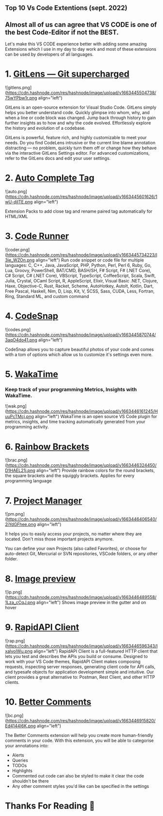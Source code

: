 ## Top 10 Vs Code  Extentions (sept. 2022)

## Almost all of us can agree that VS CODE is one of the best Code-Editor if not the BEST.
Let's make this VS CODE experience better with adding some amazing Extensions which I use in my day to day work and most of these extensions can be used by developers of all languages.

# 1. [GitLens — Git supercharged](https://marketplace.visualstudio.com/items?itemName=eamodio.gitlens)

![gitlens.png](https://cdn.hashnode.com/res/hashnode/image/upload/v1663445504738/75wYPbw1r.png align="left")

GitLens is an open-source extension for Visual Studio Code.
GitLens simply helps you better understand code. Quickly glimpse into whom, why, and when a line or code block was changed. Jump back through history to gain further insights as to how and why the code evolved. Effortlessly explore the history and evolution of a codebase.

GitLens is powerful, feature rich, and highly customizable to meet your needs. Do you find CodeLens intrusive or the current line blame annotation distracting — no problem, quickly turn them off or change how they behave via the interactive GitLens Settings editor. For advanced customizations, refer to the GitLens docs and edit your user settings.

# 2. [Auto Complete Tag](https://marketplace.visualstudio.com/items?itemName=formulahendry.auto-complete-tag)


![auto.png](https://cdn.hashnode.com/res/hashnode/image/upload/v1663445601626/1wU-djITE.png align="left")

Extension Packs to add close tag and rename paired tag automatically for HTML/XML

# 3. [Code Runner](https://marketplace.visualstudio.com/items?itemName=formulahendry.code-runner)

![coder.png](https://cdn.hashnode.com/res/hashnode/image/upload/v1663445734223/l3ie_WZOn.png align="left")
Run code snippet or code file for multiple languages: C, C++, Java, JavaScript, PHP, Python, Perl, Perl 6, Ruby, Go, Lua, Groovy, PowerShell, BAT/CMD, BASH/SH, F# Script, F# (.NET Core), C# Script, C# (.NET Core), VBScript, TypeScript, CoffeeScript, Scala, Swift, Julia, Crystal, OCaml Script, R, AppleScript, Elixir, Visual Basic .NET, Clojure, Haxe, Objective-C, Rust, Racket, Scheme, AutoHotkey, AutoIt, Kotlin, Dart, Free Pascal, Haskell, Nim, D, Lisp, Kit, V, SCSS, Sass, CUDA, Less, Fortran, Ring, Standard ML, and custom command

# 4. [CodeSnap](https://marketplace.visualstudio.com/items?itemName=adpyke.codesnap)

![codes.png](https://cdn.hashnode.com/res/hashnode/image/upload/v1663445870744/3aqO4do41.png align="left")

CodeSnap allows you to capture beautiful photos of your code and comes with a tom of options which allow us to customize it's settings even more.

# 5. [WakaTime](https://wakatime.com/)
 ### Keep track of your programming Metrics, Insights with WakaTime.

![wak.png](https://cdn.hashnode.com/res/hashnode/image/upload/v1663446161245/HuuPcTMcj.png align="left")
WakaTime is an open source VS Code plugin for metrics, insights, and time tracking automatically generated from your programming activity.

# 6. [Rainbow Brackets](https://marketplace.visualstudio.com/items?itemName=2gua.rainbow-brackets)

![brac.png](https://cdn.hashnode.com/res/hashnode/image/upload/v1663446324450/D1HAEL21j.png align="left")
Provide rainbow colors for the round brackets, the square brackets and the squiggly brackets. Applies for every programming language

# 7. [Project Manager](https://marketplace.visualstudio.com/items?itemName=alefragnani.project-manager)

![pm.png](https://cdn.hashnode.com/res/hashnode/image/upload/v1663446406540/2iYdGFhee.png align="left")

It helps you to easily access your projects, no matter where they are located. Don't miss those important projects anymore.

You can define your own Projects (also called Favorites), or choose for auto-detect Git, Mercurial or SVN repositories, VSCode folders, or any other folder.

# 8. [Image preview](https://marketplace.visualstudio.com/items?itemName=kisstkondoros.vscode-gutter-preview)

![ip.png](https://cdn.hashnode.com/res/hashnode/image/upload/v1663446489558/1Lza_cCqJ.png align="left")
Shows image preview in the gutter and on hover

# 9. [RapidAPI Client](https://marketplace.visualstudio.com/items?itemName=RapidAPI.vscode-rapidapi-client)
![rap.png](https://cdn.hashnode.com/res/hashnode/image/upload/v1663446596343/IxalyoIWu.png align="left")
RapidAPI Client is a full-featured HTTP client that lets you test and describes the APIs you build or consume. Designed to work with your VS Code themes, RapidAPI Client makes composing requests, inspecting server responses, generating client code for API calls, and typesafe objects for application development simple and intuitive. Our client provides a great alternative to: Postman, Rest Client, and other HTTP clients.

# 10. [Better Comments](https://marketplace.visualstudio.com/items?itemName=aaron-bond.better-comments)

![bc.png](https://cdn.hashnode.com/res/hashnode/image/upload/v1663446915820/Ed4144I6K.png align="left")

The Better Comments extension will help you create more human-friendly comments in your code.
With this extension, you will be able to categorise your annotations into:

- Alerts
- Queries
- TODOs
- Highlights
- Commented out code can also be styled to make it clear the code shouldn't be there
- Any other comment styles you'd like can be specified in the settings


# Thanks For Reading 📖 